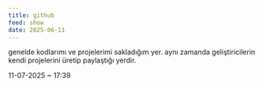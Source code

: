 ```yaml
---
title: github
feed: show
date: 2025-06-11
---
```


genelde kodlarımı ve projelerimi sakladığım yer. aynı zamanda geliştiricilerin kendi projelerini üretip paylaştığı yerdir.

11-07-2025 ~ 17:39
 
